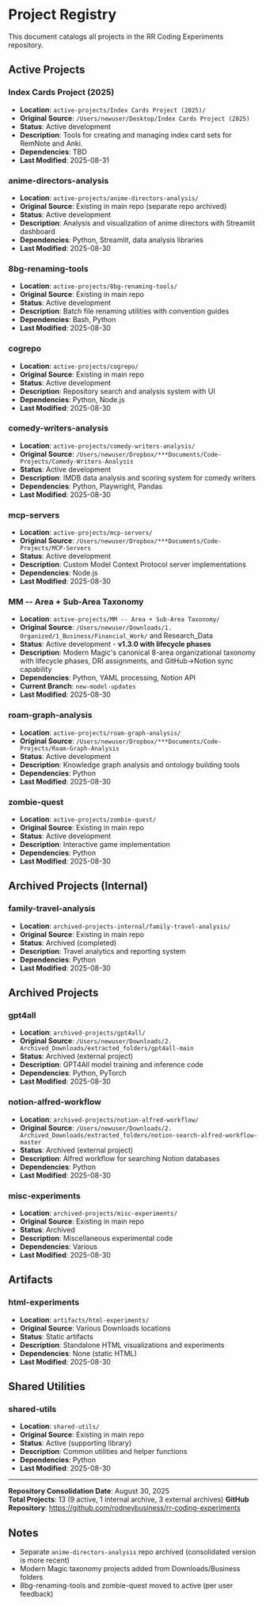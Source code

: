 # Project Registry

This document catalogs all projects in the RR Coding Experiments repository.

## Active Projects

### Index Cards Project (2025)
- **Location**: `active-projects/Index Cards Project (2025)/`
- **Original Source**: `/Users/newuser/Desktop/Index Cards Project (2025)`
- **Status**: Active development
- **Description**: Tools for creating and managing index card sets for RemNote and Anki.
- **Dependencies**: TBD
- **Last Modified**: 2025-08-31

### anime-directors-analysis
- **Location**: `active-projects/anime-directors-analysis/`
- **Original Source**: Existing in main repo (separate repo archived)
- **Status**: Active development
- **Description**: Analysis and visualization of anime directors with Streamlit dashboard
- **Dependencies**: Python, Streamlit, data analysis libraries
- **Last Modified**: 2025-08-30

### 8bg-renaming-tools
- **Location**: `active-projects/8bg-renaming-tools/`
- **Original Source**: Existing in main repo
- **Status**: Active development
- **Description**: Batch file renaming utilities with convention guides
- **Dependencies**: Bash, Python
- **Last Modified**: 2025-08-30

### cogrepo
- **Location**: `active-projects/cogrepo/`
- **Original Source**: Existing in main repo
- **Status**: Active development
- **Description**: Repository search and analysis system with UI
- **Dependencies**: Python, Node.js
- **Last Modified**: 2025-08-30

### comedy-writers-analysis
- **Location**: `active-projects/comedy-writers-analysis/`
- **Original Source**: `/Users/newuser/Dropbox/***Documents/Code-Projects/Comedy-Writers-Analysis`
- **Status**: Active development
- **Description**: IMDB data analysis and scoring system for comedy writers
- **Dependencies**: Python, Playwright, Pandas
- **Last Modified**: 2025-08-30

### mcp-servers
- **Location**: `active-projects/mcp-servers/`
- **Original Source**: `/Users/newuser/Dropbox/***Documents/Code-Projects/MCP-Servers`
- **Status**: Active development
- **Description**: Custom Model Context Protocol server implementations
- **Dependencies**: Node.js
- **Last Modified**: 2025-08-30

### MM -- Area + Sub-Area Taxonomy
- **Location**: `active-projects/MM -- Area + Sub-Area Taxonomy/`
- **Original Source**: `/Users/newuser/Downloads/1. Organized/1_Business/Financial_Work/` and Research_Data
- **Status**: Active development - **v1.3.0 with lifecycle phases**
- **Description**: Modern Magic's canonical 8-area organizational taxonomy with lifecycle phases, DRI assignments, and GitHub→Notion sync capability
- **Dependencies**: Python, YAML processing, Notion API
- **Current Branch**: `new-model-updates`
- **Last Modified**: 2025-08-30

### roam-graph-analysis
- **Location**: `active-projects/roam-graph-analysis/`
- **Original Source**: `/Users/newuser/Dropbox/***Documents/Code-Projects/Roam-Graph-Analysis`
- **Status**: Active development
- **Description**: Knowledge graph analysis and ontology building tools
- **Dependencies**: Python
- **Last Modified**: 2025-08-30

### zombie-quest
- **Location**: `active-projects/zombie-quest/`
- **Original Source**: Existing in main repo
- **Status**: Active development
- **Description**: Interactive game implementation
- **Dependencies**: Python
- **Last Modified**: 2025-08-30

## Archived Projects (Internal)

### family-travel-analysis
- **Location**: `archived-projects-internal/family-travel-analysis/`
- **Original Source**: Existing in main repo
- **Status**: Archived (completed)
- **Description**: Travel analytics and reporting system
- **Dependencies**: Python
- **Last Modified**: 2025-08-30

## Archived Projects

### gpt4all
- **Location**: `archived-projects/gpt4all/`
- **Original Source**: `/Users/newuser/Downloads/2. Archived_Downloads/extracted_folders/gpt4all-main`
- **Status**: Archived (external project)
- **Description**: GPT4All model training and inference code
- **Dependencies**: Python, PyTorch
- **Last Modified**: 2025-08-30

### notion-alfred-workflow
- **Location**: `archived-projects/notion-alfred-workflow/`
- **Original Source**: `/Users/newuser/Downloads/2. Archived_Downloads/extracted_folders/notion-search-alfred-workflow-master`
- **Status**: Archived (external project)
- **Description**: Alfred workflow for searching Notion databases
- **Dependencies**: Python
- **Last Modified**: 2025-08-30

### misc-experiments
- **Location**: `archived-projects/misc-experiments/`
- **Original Source**: Existing in main repo
- **Status**: Archived
- **Description**: Miscellaneous experimental code
- **Dependencies**: Various
- **Last Modified**: 2025-08-30

## Artifacts

### html-experiments
- **Location**: `artifacts/html-experiments/`
- **Original Source**: Various Downloads locations
- **Status**: Static artifacts
- **Description**: Standalone HTML visualizations and experiments
- **Dependencies**: None (static HTML)
- **Last Modified**: 2025-08-30

## Shared Utilities

### shared-utils
- **Location**: `shared-utils/`
- **Original Source**: Existing in main repo
- **Status**: Active (supporting library)
- **Description**: Common utilities and helper functions
- **Dependencies**: Python
- **Last Modified**: 2025-08-30

---

**Repository Consolidation Date**: August 30, 2025  
**Total Projects**: 13 (9 active, 1 internal archive, 3 external archives)
**GitHub Repository**: https://github.com/rodneybusiness/rr-coding-experiments

## Notes
- Separate `anime-directors-analysis` repo archived (consolidated version is more recent)
- Modern Magic taxonomy projects added from Downloads/Business folders
- 8bg-renaming-tools and zombie-quest moved to active (per user feedback)